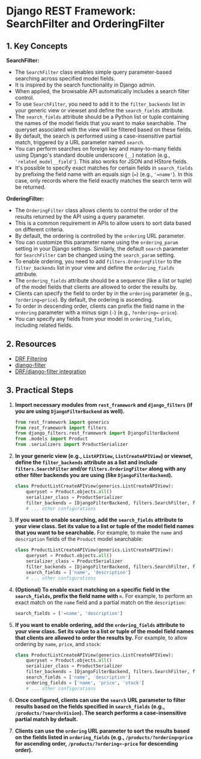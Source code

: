 # Django REST Framework: SearchFilter and OrderingFilter

## 1. Key Concepts

**SearchFilter:**

- The `SearchFilter` class enables simple query parameter-based searching across specified model fields.
- It is inspired by the search functionality in Django admin.
- When applied, the browsable API automatically includes a search filter control.
- To use `SearchFilter`, you need to add it to the `filter_backends` list in your generic view or viewset and define the `search_fields` attribute.
- The `search_fields` attribute should be a Python list or tuple containing the names of the model fields that you want to make searchable. The queryset associated with the view will be filtered based on these fields.
- By default, the search is performed using a case-insensitive partial match, triggered by a URL parameter named `search`.
- You can perform searches on foreign key and many-to-many fields using Django's standard double underscore (`__`) notation (e.g., `'related_model__field'`). This also works for JSON and HStore fields.
- It's possible to specify exact matches for certain fields in `search_fields` by prefixing the field name with an equals sign (`=`) (e.g., `'=name'`). In this case, only records where the field exactly matches the search term will be returned.

**OrderingFilter:**

- The `OrderingFilter` class allows clients to control the order of the results returned by the API using a query parameter.
- This is a common requirement in APIs to allow users to sort data based on different criteria.
- By default, the ordering is controlled by the `ordering` URL parameter.
- You can customize this parameter name using the `ordering_param` setting in your Django settings. Similarly, the default `search` parameter for `SearchFilter` can be changed using the `search_param` setting.
- To enable ordering, you need to add `filters.OrderingFilter` to the `filter_backends` list in your view and define the `ordering_fields` attribute.
- The `ordering_fields` attribute should be a sequence (like a list or tuple) of the model fields that clients are allowed to order the results by.
- Clients can specify the field to order by in the `ordering` parameter (e.g., `?ordering=price`). By default, the ordering is ascending.
- To order in descending order, clients can prefix the field name in the `ordering` parameter with a minus sign (`-`) (e.g., `?ordering=-price`).
- You can specify any fields from your model in `ordering_fields`, including related fields.

## 2. Resources

- [DRF Filtering](https://www.django-rest-framework.org/api-guide/filtering/)
- [django-filter](https://django-filter.readthedocs.io/en/stable/)
- [DRF/django-filter integration](https://django-filter.readthedocs.io/en/stable/guide/rest_framework.html)

## 3. Practical Steps

1.  **Import necessary modules from `rest_framework` and `django_filters` (if you are using `DjangoFilterBackend` as well).**

    ```python
    from rest_framework import generics
    from rest_framework import filters
    from django_filters.rest_framework import DjangoFilterBackend
    from .models import Product
    from .serializers import ProductSerializer
    ```

2.  **In your generic view (e.g., `ListAPIView`, `ListCreateAPIView`) or viewset, define the `filter_backends` attribute as a list and include `filters.SearchFilter` and/or `filters.OrderingFilter` along with any other filter backends you are using (like `DjangoFilterBackend`).**

    ```python
    class ProductListCreateAPIView(generics.ListCreateAPIView):
        queryset = Product.objects.all()
        serializer_class = ProductSerializer
        filter_backends = [DjangoFilterBackend, filters.SearchFilter, filters.OrderingFilter]
        # ... other configurations
    ```

3.  **If you want to enable searching, add the `search_fields` attribute to your view class. Set its value to a list or tuple of the model field names that you want to be searchable.** For example, to make the `name` and `description` fields of the `Product` model searchable:

    ```python
    class ProductListCreateAPIView(generics.ListCreateAPIView):
        queryset = Product.objects.all()
        serializer_class = ProductSerializer
        filter_backends = [DjangoFilterBackend, filters.SearchFilter, filters.OrderingFilter]
        search_fields = ['name', 'description']
        # ... other configurations
    ```

4.  **(Optional) To enable exact matching on a specific field in the `search_fields`, prefix the field name with `=`.** For example, to perform an exact match on the `name` field and a partial match on the `description`:

    ```python
    search_fields = ['=name', 'description']
    ```

5.  **If you want to enable ordering, add the `ordering_fields` attribute to your view class. Set its value to a list or tuple of the model field names that clients are allowed to order the results by.** For example, to allow ordering by `name`, `price`, and `stock`:

    ```python
    class ProductListCreateAPIView(generics.ListCreateAPIView):
        queryset = Product.objects.all()
        serializer_class = ProductSerializer
        filter_backends = [DjangoFilterBackend, filters.SearchFilter, filters.OrderingFilter]
        search_fields = ['name', 'description']
        ordering_fields = ['name', 'price', 'stock']
        # ... other configurations
    ```

6.  **Once configured, clients can use the `search` URL parameter to filter results based on the fields specified in `search_fields` (e.g., `/products/?search=Vision`). The search performs a case-insensitive partial match by default.**

7.  **Clients can use the `ordering` URL parameter to sort the results based on the fields listed in `ordering_fields` (e.g., `/products/?ordering=price` for ascending order, `/products/?ordering=-price` for descending order).**
